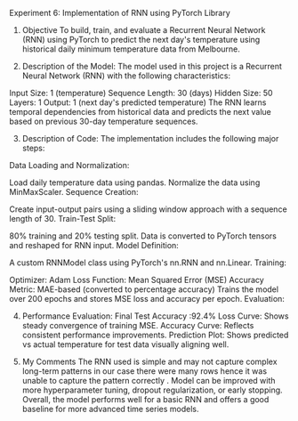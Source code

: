 Experiment 6: Implementation of RNN using PyTorch Library
1. Objective
To build, train, and evaluate a Recurrent Neural Network (RNN) using PyTorch to predict the next day's temperature using historical daily minimum temperature data from Melbourne.

2. Description of the Model:
The model used in this project is a Recurrent Neural Network (RNN) with the following characteristics:

Input Size: 1 (temperature)
Sequence Length: 30 (days)
Hidden Size: 50
Layers: 1
Output: 1 (next day's predicted temperature)
The RNN learns temporal dependencies from historical data and predicts the next value based on previous 30-day temperature sequences.

3. Description of Code:
The implementation includes the following major steps:

Data Loading and Normalization:

Load daily temperature data using pandas.
Normalize the data using MinMaxScaler.
Sequence Creation:

Create input-output pairs using a sliding window approach with a sequence length of 30.
Train-Test Split:

80% training and 20% testing split.
Data is converted to PyTorch tensors and reshaped for RNN input.
Model Definition:

A custom RNNModel class using PyTorch's nn.RNN and nn.Linear.
Training:

Optimizer: Adam
Loss Function: Mean Squared Error (MSE)
Accuracy Metric: MAE-based (converted to percentage accuracy)
Trains the model over 200 epochs and stores MSE loss and accuracy per epoch.
Evaluation:



4. Performance Evaluation:
Final Test Accuracy :92.4%
Loss Curve: Shows steady convergence of training MSE.
Accuracy Curve: Reflects consistent performance improvements.
Prediction Plot: Shows predicted vs actual temperature for test data visually aligning well.

6. My Comments
The RNN used is simple and may not capture complex long-term patterns in our case there were many rows hence it was unable to capture the pattern correctly .
Model can be improved with more hyperparameter tuning, dropout regularization, or early stopping. 
Overall, the model performs well for a basic RNN and offers a good baseline for more advanced time series models.

